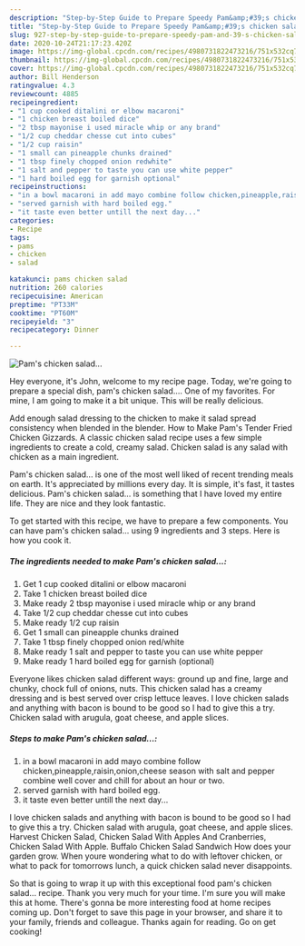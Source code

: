 ```yaml
---
description: "Step-by-Step Guide to Prepare Speedy Pam&amp;#39;s chicken salad..."
title: "Step-by-Step Guide to Prepare Speedy Pam&amp;#39;s chicken salad..."
slug: 927-step-by-step-guide-to-prepare-speedy-pam-and-39-s-chicken-salad
date: 2020-10-24T21:17:23.420Z
image: https://img-global.cpcdn.com/recipes/4980731822473216/751x532cq70/pams-chicken-salad-recipe-main-photo.jpg
thumbnail: https://img-global.cpcdn.com/recipes/4980731822473216/751x532cq70/pams-chicken-salad-recipe-main-photo.jpg
cover: https://img-global.cpcdn.com/recipes/4980731822473216/751x532cq70/pams-chicken-salad-recipe-main-photo.jpg
author: Bill Henderson
ratingvalue: 4.3
reviewcount: 4885
recipeingredient:
- "1 cup cooked ditalini or elbow macaroni"
- "1 chicken breast boiled dice"
- "2 tbsp mayonise i used miracle whip or any brand"
- "1/2 cup cheddar chesse cut into cubes"
- "1/2 cup raisin"
- "1 small can pineapple chunks drained"
- "1 tbsp finely chopped onion redwhite"
- "1 salt and pepper to taste you can use white pepper"
- "1 hard boiled egg for garnish optional"
recipeinstructions:
- "in a bowl macaroni in add mayo combine follow chicken,pineapple,raisin,onion,cheese season with salt and pepper combine well cover and chill for about an hour or two."
- "served garnish with hard boiled egg."
- "it taste even better untill the next day..."
categories:
- Recipe
tags:
- pams
- chicken
- salad

katakunci: pams chicken salad 
nutrition: 260 calories
recipecuisine: American
preptime: "PT33M"
cooktime: "PT60M"
recipeyield: "3"
recipecategory: Dinner

---
```



![Pam&#39;s chicken salad...](https://img-global.cpcdn.com/recipes/4980731822473216/751x532cq70/pams-chicken-salad-recipe-main-photo.jpg)

Hey everyone, it's John, welcome to my recipe page. Today, we're going to prepare a special dish, pam&#39;s chicken salad.... One of my favorites. For mine, I am going to make it a bit unique. This will be really delicious.

Add enough salad dressing to the chicken to make it salad spread consistency when blended in the blender. How to Make Pam&#39;s Tender Fried Chicken Gizzards. A classic chicken salad recipe uses a few simple ingredients to create a cold, creamy salad. Chicken salad is any salad with chicken as a main ingredient.

Pam&#39;s chicken salad... is one of the most well liked of recent trending meals on earth. It's appreciated by millions every day. It is simple, it's fast, it tastes delicious. Pam&#39;s chicken salad... is something that I have loved my entire life. They are nice and they look fantastic.


To get started with this recipe, we have to prepare a few components. You can have pam&#39;s chicken salad... using 9 ingredients and 3 steps. Here is how you cook it.

<!--inarticleads1-->

##### The ingredients needed to make Pam&#39;s chicken salad...:

1. Get 1 cup cooked ditalini or elbow macaroni
1. Take 1 chicken breast boiled dice
1. Make ready 2 tbsp mayonise i used miracle whip or any brand
1. Take 1/2 cup cheddar chesse cut into cubes
1. Make ready 1/2 cup raisin
1. Get 1 small can pineapple chunks drained
1. Take 1 tbsp finely chopped onion red/white
1. Make ready 1 salt and pepper to taste you can use white pepper
1. Make ready 1 hard boiled egg for garnish (optional)


Everyone likes chicken salad different ways: ground up and fine, large and chunky, chock full of onions, nuts. This chicken salad has a creamy dressing and is best served over crisp lettuce leaves. I love chicken salads and anything with bacon is bound to be good so I had to give this a try. Chicken salad with arugula, goat cheese, and apple slices. 

<!--inarticleads2-->

##### Steps to make Pam&#39;s chicken salad...:

1. in a bowl macaroni in add mayo combine follow chicken,pineapple,raisin,onion,cheese season with salt and pepper combine well cover and chill for about an hour or two.
1. served garnish with hard boiled egg.
1. it taste even better untill the next day...


I love chicken salads and anything with bacon is bound to be good so I had to give this a try. Chicken salad with arugula, goat cheese, and apple slices. Harvest Chicken Salad, Chicken Salad With Apples And Cranberries, Chicken Salad With Apple. Buffalo Chicken Salad Sandwich How does your garden grow. When youre wondering what to do with leftover chicken, or what to pack for tomorrows lunch, a quick chicken salad never disappoints. 

So that is going to wrap it up with this exceptional food pam&#39;s chicken salad... recipe. Thank you very much for your time. I'm sure you will make this at home. There's gonna be more interesting food at home recipes coming up. Don't forget to save this page in your browser, and share it to your family, friends and colleague. Thanks again for reading. Go on get cooking!
